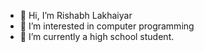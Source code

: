 - 👋 Hi, I’m Rishabh Lakhaiyar
- 👀 I’m interested in computer programming
- 🌱 I’m currently a high school student.
